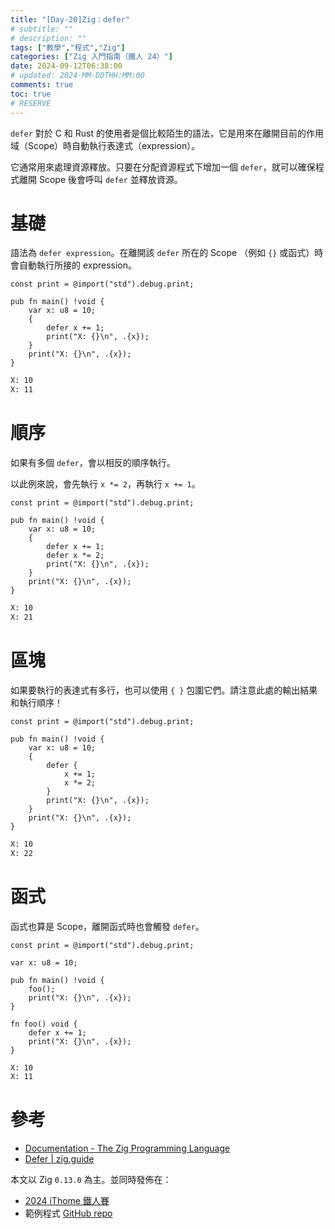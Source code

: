 ```yaml
---
title: "[Day-20]Zig：defer"
# subtitle: ""
# description: ""
tags: ["教學","程式","Zig"]
categories: ["Zig 入門指南（鐵人 24）"]
date: 2024-09-12T06:38:00
# updated: 2024-MM-DDTHH:MM:00
comments: true
toc: true
# RESERVE
---
```


`defer` 對於 C 和 Rust 的使用者是個比較陌生的語法，它是用來在離開目前的作用域（Scope）時自動執行表達式（expression）。

<!-- more -->

它通常用來處理資源釋放。只要在分配資源程式下增加一個 `defer`，就可以確保程式離開 Scope 後會呼叫 `defer` 並釋放資源。

# 基礎

語法為 `defer expression`。在離開該 `defer` 所在的 Scope （例如 `{}` 或函式）時會自動執行所接的 expression。

```zig
const print = @import("std").debug.print;

pub fn main() !void {
    var x: u8 = 10;
    {
        defer x += 1;
        print("X: {}\n", .{x});
    }
    print("X: {}\n", .{x});
}
```

```bash
X: 10
X: 11
```

# 順序

如果有多個 `defer`，會以相反的順序執行。

以此例來說，會先執行 `x *= 2`，再執行 `x += 1`。

```zig
const print = @import("std").debug.print;

pub fn main() !void {
    var x: u8 = 10;
    {
        defer x += 1;
        defer x *= 2;
        print("X: {}\n", .{x});
    }
    print("X: {}\n", .{x});
}
```

```bash
X: 10
X: 21
```

# 區塊

如果要執行的表達式有多行，也可以使用 `{ }` 包圍它們。請注意此處的輸出結果和執行順序！

```zig
const print = @import("std").debug.print;

pub fn main() !void {
    var x: u8 = 10;
    {
        defer {
            x += 1;
            x *= 2;
        }
        print("X: {}\n", .{x});
    }
    print("X: {}\n", .{x});
}
```

```bash
X: 10
X: 22
```

# 函式

函式也算是 Scope，離開函式時也會觸發 `defer`。

```zig
const print = @import("std").debug.print;

var x: u8 = 10;

pub fn main() !void {
    foo();
    print("X: {}\n", .{x});
}

fn foo() void {
    defer x += 1;
    print("X: {}\n", .{x});
}
```

```bash
X: 10
X: 11
```

# 參考

- [Documentation - The Zig Programming Language](https://ziglang.org/documentation/0.13.0/#defer)
- [Defer | zig.guide](https://zig.guide/language-basics/defer)

本文以 Zig `0.13.0` 為主。並同時發佈在：

- [2024 iThome 鐵人賽](https://ithelp.ithome.com.tw/articles/10349578)
- 範例程式 [GitHub repo](https://github.com/ziteh/zig-learn-it24/tree/main/defer)
